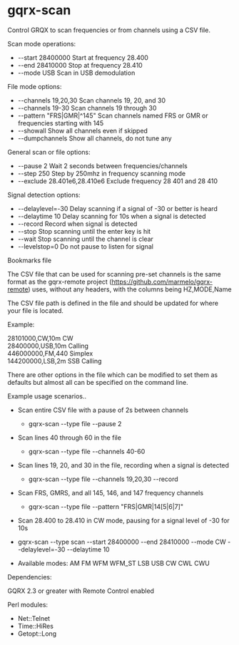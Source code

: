 gqrx-scan
================

Control GRQX to scan frequencies or from channels using a CSV file.

Scan mode operations:

 * --start 28400000                Start at frequency 28.400
 * --end 28410000                  Stop at frequency 28.410
 * --mode USB                      Scan in USB demodulation

File mode options:

  * --channels 19,20,30             Scan channels 19, 20, and 30
  * --channels 19-30                Scan channels 19 through 30
  * --pattern "FRS|GMR|^145"        Scan channels named FRS or GMR or frequencies starting with 145
  * --showall                       Show all channels even if skipped
  * --dumpchannels                  Show all channels, do not tune any

General scan or file options:

  * --pause 2                       Wait 2 seconds between frequencies/channels
  * --step 250                      Step by 250mhz in frequency scanning mode
  * --exclude 28.401e6,28.410e6     Exclude frequency 28 401 and 28 410

Signal detection options:

  * --delaylevel=-30                Delay scanning if a signal of -30 or better is heard
  * --delaytime 10                  Delay scanning for 10s when a signal is detected
  * --record                        Record when signal is detected
  * --stop                          Stop scanning until the enter key is hit
  * --wait                          Stop scanning until the channel is clear
  * --levelstop=0                   Do not pause to listen for signal

Bookmarks file

The CSV file that can be used for scanning pre-set channels is the same format
as the gqrx-remote project (https://github.com/marmelo/gqrx-remote) uses, without
any headers, with the columns being HZ,MODE,Name

The CSV file path is defined in the file and should be updated for where your
file is located.

Example:

28101000,CW,10m CW<br>
28400000,USB,10m Calling<br>
446000000,FM,440 Simplex<br>
144200000,LSB,2m SSB Calling<br>

There are other options in the file which can be modified to set them as defaults
but almost all can be specified on the command line.

Example usage scenarios..

  * Scan entire CSV file with a pause of 2s between channels
    * gqrx-scan --type file --pause 2

  * Scan lines 40 through 60 in the file
    * gqrx-scan --type file --channels 40-60

  * Scan lines 19, 20, and 30 in the file, recording when a signal is detected
    * gqrx-scan --type file --channels 19,20,30 --record

  * Scan FRS, GMRS, and all 145, 146, and 147 frequency channels
    * gqrx-scan --type file --pattern "FRS|GMR|14[5|6|7]"

  * Scan 28.400 to 28.410 in CW mode, pausing for a signal level of -30 for 10s
   * gqrx-scan --type scan --start 28400000 --end 28410000 --mode CW --delaylevel=-30 --delaytime 10
   * Available modes: AM FM WFM WFM_ST LSB USB CW CWL CWU

Dependencies:

GQRX 2.3 or greater with Remote Control enabled

Perl modules:
  * Net::Telnet
  * Time::HiRes
  * Getopt::Long

